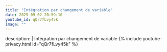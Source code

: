 ```yaml
---
title: "Intégration par changement de variable"
date: 2025-09-02 20:59:10 
youtube_id: qQr7fLvy45k
image: ""
---
```

description: |
  Intégration par changement de variable
{% include youtube-privacy.html id="qQr7fLvy45k" %}
